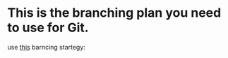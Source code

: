 # This is the branching plan you need to use for Git.

use [this](https://nvie.com/posts/a-successful-git-branching-model/) barncing startegy:
